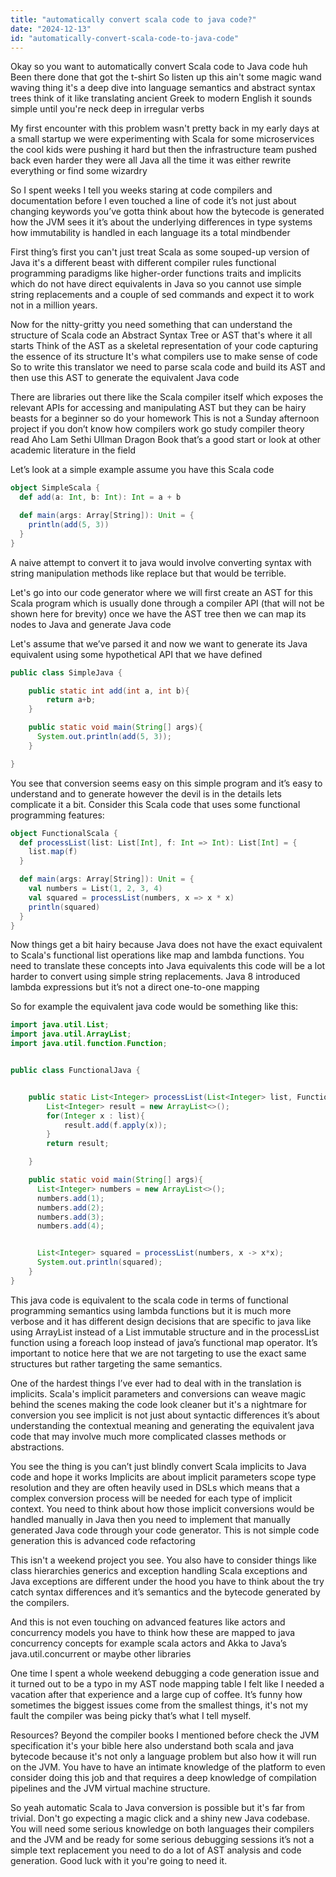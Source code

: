 ```yaml
---
title: "automatically convert scala code to java code?"
date: "2024-12-13"
id: "automatically-convert-scala-code-to-java-code"
---
```


Okay so you want to automatically convert Scala code to Java code huh Been there done that got the t-shirt So listen up this ain't some magic wand waving thing it's a deep dive into language semantics and abstract syntax trees think of it like translating ancient Greek to modern English it sounds simple until you're neck deep in irregular verbs

My first encounter with this problem wasn't pretty back in my early days at a small startup we were experimenting with Scala for some microservices the cool kids were pushing it hard but then the infrastructure team pushed back even harder they were all Java all the time it was either rewrite everything or find some wizardry

So I spent weeks I tell you weeks staring at code compilers and documentation before I even touched a line of code it’s not just about changing keywords you’ve gotta think about how the bytecode is generated how the JVM sees it it’s about the underlying differences in type systems how immutability is handled in each language its a total mindbender

First thing’s first you can't just treat Scala as some souped-up version of Java it's a different beast with different compiler rules functional programming paradigms like higher-order functions traits and implicits which do not have direct equivalents in Java so you cannot use simple string replacements and a couple of sed commands and expect it to work not in a million years.

Now for the nitty-gritty you need something that can understand the structure of Scala code an Abstract Syntax Tree or AST that's where it all starts Think of the AST as a skeletal representation of your code capturing the essence of its structure It's what compilers use to make sense of code So to write this translator we need to parse scala code and build its AST and then use this AST to generate the equivalent Java code

There are libraries out there like the Scala compiler itself which exposes the relevant APIs for accessing and manipulating AST but they can be hairy beasts for a beginner so do your homework This is not a Sunday afternoon project if you don’t know how compilers work go study compiler theory read Aho Lam Sethi Ullman Dragon Book that’s a good start or look at other academic literature in the field

Let’s look at a simple example assume you have this Scala code

```scala
object SimpleScala {
  def add(a: Int, b: Int): Int = a + b

  def main(args: Array[String]): Unit = {
    println(add(5, 3))
  }
}
```

A naive attempt to convert it to java would involve converting syntax with string manipulation methods like replace but that would be terrible.

Let's go into our code generator where we will first create an AST for this Scala program which is usually done through a compiler API (that will not be shown here for brevity) once we have the AST tree then we can map its nodes to Java and generate Java code

Let's assume that we’ve parsed it and now we want to generate its Java equivalent using some hypothetical API that we have defined

```java
public class SimpleJava {

    public static int add(int a, int b){
        return a+b;
    }

    public static void main(String[] args){
      System.out.println(add(5, 3));
    }

}
```

You see that conversion seems easy on this simple program and it’s easy to understand and to generate however the devil is in the details lets complicate it a bit. Consider this Scala code that uses some functional programming features:

```scala
object FunctionalScala {
  def processList(list: List[Int], f: Int => Int): List[Int] = {
    list.map(f)
  }

  def main(args: Array[String]): Unit = {
    val numbers = List(1, 2, 3, 4)
    val squared = processList(numbers, x => x * x)
    println(squared)
  }
}
```

Now things get a bit hairy because Java does not have the exact equivalent to Scala's functional list operations like map and lambda functions. You need to translate these concepts into Java equivalents this code will be a lot harder to convert using simple string replacements. Java 8 introduced lambda expressions but it’s not a direct one-to-one mapping

So for example the equivalent java code would be something like this:

```java
import java.util.List;
import java.util.ArrayList;
import java.util.function.Function;


public class FunctionalJava {


    public static List<Integer> processList(List<Integer> list, Function<Integer, Integer> f){
        List<Integer> result = new ArrayList<>();
        for(Integer x : list){
            result.add(f.apply(x));
        }
        return result;

    }

    public static void main(String[] args){
      List<Integer> numbers = new ArrayList<>();
      numbers.add(1);
      numbers.add(2);
      numbers.add(3);
      numbers.add(4);


      List<Integer> squared = processList(numbers, x -> x*x);
      System.out.println(squared);
    }
}

```

This java code is equivalent to the scala code in terms of functional programming semantics using lambda functions but it is much more verbose and it has different design decisions that are specific to java like using ArrayList instead of a List immutable structure and in the processList function using a foreach loop instead of java’s functional map operator. It’s important to notice here that we are not targeting to use the exact same structures but rather targeting the same semantics.

One of the hardest things I’ve ever had to deal with in the translation is implicits. Scala's implicit parameters and conversions can weave magic behind the scenes making the code look cleaner but it's a nightmare for conversion you see implicit is not just about syntactic differences it’s about understanding the contextual meaning and generating the equivalent java code that may involve much more complicated classes methods or abstractions.

You see the thing is you can’t just blindly convert Scala implicits to Java code and hope it works Implicits are about implicit parameters scope type resolution and they are often heavily used in DSLs which means that a complex conversion process will be needed for each type of implicit context. You need to think about how those implicit conversions would be handled manually in Java then you need to implement that manually generated Java code through your code generator. This is not simple code generation this is advanced code refactoring

This isn't a weekend project you see. You also have to consider things like class hierarchies generics and exception handling Scala exceptions and Java exceptions are different under the hood you have to think about the try catch syntax differences and it’s semantics and the bytecode generated by the compilers.

And this is not even touching on advanced features like actors and concurrency models you have to think how these are mapped to java concurrency concepts for example scala actors and Akka to Java’s java.util.concurrent or maybe other libraries

One time I spent a whole weekend debugging a code generation issue and it turned out to be a typo in my AST node mapping table I felt like I needed a vacation after that experience and a large cup of coffee. It’s funny how sometimes the biggest issues come from the smallest things, it's not my fault the compiler was being picky that’s what I tell myself.

Resources? Beyond the compiler books I mentioned before check the JVM specification it's your bible here also understand both scala and java bytecode because it's not only a language problem but also how it will run on the JVM. You have to have an intimate knowledge of the platform to even consider doing this job and that requires a deep knowledge of compilation pipelines and the JVM virtual machine structure.

So yeah automatic Scala to Java conversion is possible but it's far from trivial. Don't go expecting a magic click and a shiny new Java codebase. You will need some serious knowledge on both languages their compilers and the JVM and be ready for some serious debugging sessions it’s not a simple text replacement you need to do a lot of AST analysis and code generation. Good luck with it you're going to need it.
